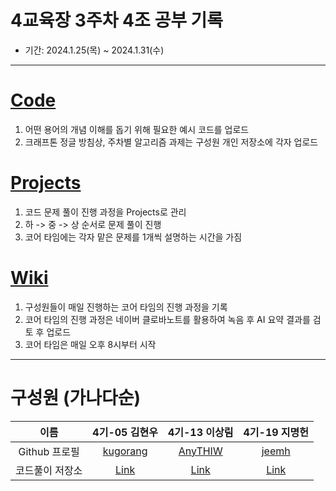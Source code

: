 # 4교육장 3주차 4조 공부 기록
* 기간: 2024.1.25(목) ~ 2024.1.31(수)
----
# [Code](https://github.com/KraftonJungle4th/Classroom4_Week03_Team4_StudyNotes)
1. 어떤 용어의 개념 이해를 돕기 위해 필요한 예시 코드를 업로드
2. 크래프톤 정글 방침상, 주차별 알고리즘 과제는 구성원 개인 저장소에 각자 업로드

# [Projects](https://github.com/orgs/KraftonJungle4th/projects/7)
1. 코드 문제 풀이 진행 과정을 Projects로 관리
2. 하 -> 중 -> 상 순서로 문제 풀이 진행
3. 코어 타임에는 각자 맡은 문제를 1개씩 설명하는 시간을 가짐
 
# [Wiki](https://github.com/KraftonJungle4th/BreadcrumbsClassroom4_Week03_Team4_StudyNotes/wiki)
1. 구성원들이 매일 진행하는 코어 타임의 진행 과정을 기록
2. 코어 타임의 진행 과정은 네이버 클로바노트를 활용하여 녹음 후 AI 요약 결과를 검토 후 업로드
3. 코어 타임은 매일 오후 8시부터 시작
----
# 구성원 (가나다순)
|이름|4기-05 김현우|4기-13 이상림|4기-19 지명헌|
|:---:|:---:|:---:|:---:|
|Github 프로필|[kugorang](https://github.com/kugorang)|[AnyTHIW](https://github.com/AnyTHIW)|[jeemh](https://github.com/jeemh)
|코드풀이 저장소|[Link](https://github.com/kugorang/BaekjoonHub)|[Link](https://github.com/AnyTHIW/JGCoding)|[Link](https://github.com/jeemh/MyProgramingPractice)
